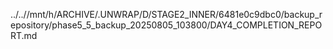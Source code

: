 ../..//mnt/h/ARCHIVE/.UNWRAP/D/STAGE2_INNER/6481e0c9dbc0/backup_repository/phase5_5_backup_20250805_103800/DAY4_COMPLETION_REPORT.md